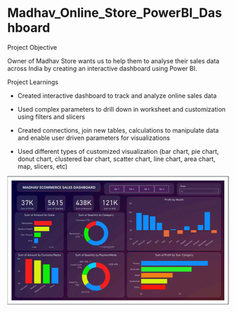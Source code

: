 # Madhav_Online_Store_PowerBI_Dashboard

Project Objective

Owner of Madhav Store wants us to help them to analyse their sales data across India by creating an interactive dashboard using Power BI.

Project Learnings

* Created interactive dashboard to track and analyze online sales data

* Used complex parameters to drill down in worksheet and customization using filters and slicers

* Created connections, join new tables, calculations to manipulate data and enable user driven parameters for visualizations

* Used different types of customized visualization (bar chart, pie chart, donut chart, clustered bar chart, scatter chart, line chart, area chart, map, slicers, etc)

<img src="https://github.com/PratyushKSS/Madhav_Online_Store_PowerBI_Dashboard/blob/main/Madhav_Sales_Dashboard.png?raw=true" alt="MadhavSaleDashboard">
